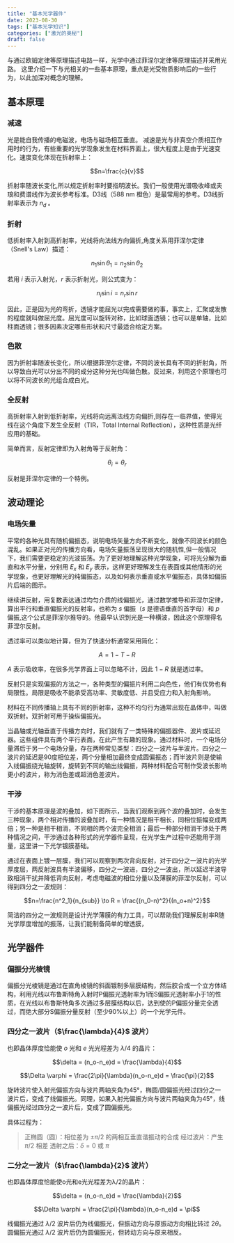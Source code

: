 ```yaml
---
title: "基本光学器件"
date: 2023-08-30
tags: ["基本光学知识"]
categories: ["激光的奥秘"]
draft: false
---
```


与通过欧姆定律等原理描述电路一样，光学中通过菲涅尔定律等原理描述并采用光路。
这里介绍一下与光相关的一些基本原理，重点是光受物质影响后的一些行为，以此加深对概念的理解。

## 基本原理

### 减速
光是能自我传播的电磁波，电场与磁场相互垂直。
减速是光与非真空介质相互作用时的行为，有些重要的光学现象发生在材料界面上，很大程度上是由于光速变化。速度变化体现在折射率上：

$$n=\frac{c}{v}$$

折射率随波长变化,所以规定折射率时要指明波长。我们一般使用光谱吸收峰或夫琅和费谱线作为波长参考标准。D3线（588 nm 橙色）是最常用的参考。D3线折射率表示为 $n_d$ 。

### 折射

低折射率入射到高折射率，光线将向法线方向偏折,角度关系用菲涅尔定律（Snell's Law）描述：

$$n_1\sin\theta_1 = n_2 \sin \theta_2$$

若用 $i$ 表示入射光，$r$ 表示折射光，则公式变为：

$$n_i\sin i = n_r \sin r$$

因此，正是因为光的弯折，透镜才能屈光以完成需要做的事，事实上，汇聚或发散的程度就叫做屈光度。屈光度可以旋转对称，比如球面透镜；也可以是单轴，比如柱面透镜；很多因素决定哪些形状和尺寸最适合给定方案。

### 色散

因为折射率随波长变化，所以根据菲涅尔定律，不同的波长具有不同的折射角，所以导致白光可以分出不同的成分这种分光也叫做色散。反过来，利用这个原理也可以将不同波长的光组合成白光。

### 全反射

高折射率入射到低折射率，光线将向远离法线方向偏折,则存在一临界值，使得光线在这个角度下发生全反射（TIR，Total Internal Reflection），这种性质是光纤应用的基础。

简单而言，反射定律即为入射角等于反射角：

$$\theta_i = \theta_r$$

反射是菲涅尔定律的一个特例。

## 波动理论

### 电场矢量

平常的各种光具有随机偏振态，说明电场矢量方向不断变化，就像不同波长的颜色混乱。如果正对光的传播方向看，电场矢量振荡呈现很大的随机性,但一般情况下，我们需要更稳定的光波振荡。为了更好地理解这种光学现象，可将光分解为垂直和水平分量，分别用 $E_x$ 和 $E_y$ 表示，这样更好理解发生在表面或其他情形的光学现象，也更好理解光的纯偏振态，以及如何表示垂直或水平偏振态，具体如偏振片后端的图示。

继续讲反射，用复数表达通过均匀介质的线偏振光，通过数学推导和菲涅尔定律，算出平行和垂直偏振光的反射率，也称为 $s$ 偏振（$s$ 是德语垂直的首字母）和 $p$ 偏振,这个公式是菲涅尔推导的。他最早认识到光是一种横波，因此这个原理得名 菲涅尔反射。

透过率可以类似地计算，但为了快速分析通常采用简化：

$$A = 1-T-R$$

$A$ 表示吸收率，在很多光学界面上可以忽略不计，因此 $1-R$ 就是透过率。

反射只是实现偏振的方法之一，各种类型的偏振片利用二向色性，他们有优势也有局限性。局限是吸收不能承受高功率、灵敏度低、并且受应力和入射角影响。

材料在不同传播轴上具有不同的折射率，这种不均匀行为通常出现在晶体中，叫做双折射。双折射可用于操纵偏振光。

当晶轴或光轴垂直于传播方向时，我们就有了一类特殊的偏振器件、波片或延迟器。这些组件具有两个平行表面，在此产生有趣的现象。通过材料时，一个电场分量滞后于另一个电场分量，存在两种常见类型：四分之一波片与半波片。四分之一波片的延迟是90度相位差，两个分量相加最终变成圆偏振态；而半波片则是使输入线偏振绕光轴旋转，旋转到不同的输出线偏振，两种材料配合可制作受波长影响更小的波片，称为消色差或超消色差波片。

### 干涉

干涉的基本原理是波的叠加，如下图所示，当我们观察到两个波的叠加时，会发生三种现象，两个相对传播的波叠加时，有一种情况是相干相长，同相位振幅变成两倍；另一种是相干相消，不同相的两个波完全相消；最后一种部分相消干涉处于两种情况之间，干涉通过各种形式的光学器件呈现，在光学生产过程中还能用于测量，这里讲一下光学镀膜基础。

通过在表面上镀一层膜，我们可以观察到两次背向反射，对于四分之一波片的光学厚度层，两反射波具有半波偏移，四分之一波进，四分之一波出，所以延迟半波导致相消干扰并降低背向反射，考虑电磁波的相位分量以及薄膜的菲涅尔反射，可以得到四分之一波规则：

$$n=\frac{n^2_1}{n_{sub}} \to R = \frac{(n_0-n)^2}{(n_o+n)^2}$$

简洁的四分之一波规则是设计光学薄膜的有力工具，可以帮助我们理解反射率R随光学厚度增加的振荡，让我们能制备简单的增透膜，

## 光学器件

### 偏振分光棱镜

偏振分光棱镜是通过在直角棱镜的斜面镀制多层膜结构，然后胶合成一个立方体结构，利用光线以布鲁斯特角入射时P偏振光透射率为1而S偏振光透射率小于1的性质，在光线以布鲁斯特角多次通过多层膜结构以后，达到使的P偏振分量完全透过，而绝大部分S偏振分量反射（至少90%以上）的一个光学元件。

### 四分之一波片（$\frac{\lambda}{4}$ 波片）

也即晶体厚度恰能使 $o$ 光和 $e$ 光光程差为 $\lambda/4$ 的晶片：

$$\delta = (n_o-n_e)d = \frac{\lambda}{4}$$

$$\Delta \varphi = \frac{2\pi}{\lambda}(n_o-n_e)d = \frac{\pi}{2}$$

旋转波片使入射光偏振方向与波片两轴夹角为45°，椭圆/圆偏振光经过四分之一波片后，变成了线偏振光。同理，如果入射光偏振方向与波片两轴夹角为45°，线偏振光经过四分之一波片后，变成了圆偏振光。

具体过程为：

> 正椭圆（圆）：相位差为 $\pm \pi/2$ 的两相互垂直谐振动的合成
> 经过波片：产生 $\pi/2$ 相差
> 透射之后：$\delta = 0$ 或 $\pi$

### 二分之一波片（$\frac{\lambda}{2}$ 波片）

也即晶体厚度恰能使o光和e光光程差为λ/2的晶片：

$$\delta = (n_o-n_e)d = \frac{\lambda}{2}$$

$$\Delta \varphi = \frac{2\pi}{\lambda}(n_o-n_e)d = \pi$$

线偏振光通过 $\lambda/2$ 波片后仍为线偏振光，但振动方向与原振动方向相比转过 $2\theta$。
圆偏振光通过 $\lambda/2$ 波片后仍为圆偏振光，但转动方向与原来相反。

